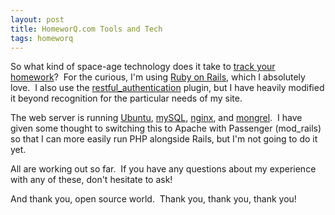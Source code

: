 ```yaml
---
layout: post
title: HomeworQ.com Tools and Tech
tags: homeworq
---
```


So what kind of space-age technology does it take to <a href="http://homeworq.com">track your homework</a>?  For the curious, I'm using <a href="http://www.rubyonrails.org/">Ruby on Rails</a>, which I absolutely love.  I also use the <a href="http://github.com/technoweenie/restful-authentication/tree/master">restful_authentication</a> plugin, but I have heavily modified it beyond recognition for the particular needs of my site.

The web server is running <a href="http://www.ubuntu.com/">Ubuntu</a>, <a href="http://www.mysql.com/">mySQL</a>, <a href="http://nginx.net/">nginx</a>, and <a href="http://mongrel.rubyforge.org/">mongrel</a>.  I have given some thought to switching this to Apache with Passenger (mod_rails) so that I can more easily run PHP alongside Rails, but I'm not going to do it yet.

All are working out so far.  If you have any questions about my experience with any of these, don't hesitate to ask!

And thank you, open source world.  Thank you, thank you, thank you!
